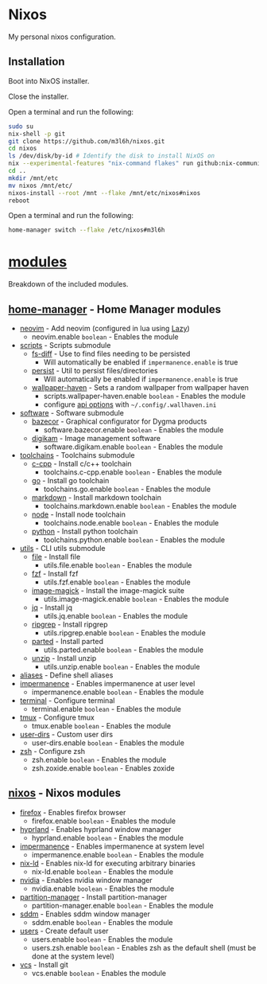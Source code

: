 # Nixos

My personal nixos configuration.

## Installation

Boot into NixOS installer.

Close the installer.

Open a terminal and run the following:

```sh
sudo su
nix-shell -p git
git clone https://github.com/m3l6h/nixos.git
cd nixos
ls /dev/disk/by-id # Identify the disk to install NixOS on
nix --experimental-features "nix-command flakes" run github:nix-community/disko -- --mode disko ./disko.nix --arg device '"/dev/disk/by-id/<disk from previous step>"'
cd ..
mkdir /mnt/etc
mv nixos /mnt/etc/
nixos-install --root /mnt --flake /mnt/etc/nixos#nixos
reboot
```

Open a terminal and run the following:

```sh
home-manager switch --flake /etc/nixos#m3l6h
```

# [modules](/modules)

Breakdown of the included modules.

## [home-manager](/modules/home-manager) - Home Manager modules

- [neovim](/modules/home-manager/neovim) - Add neovim (configured in lua using [Lazy](https://github.com/folke/lazy.nvim))
    - neovim.enable `boolean` - Enables the module
- [scripts](/modules/home-manager/scripts) - Scripts submodule
  - [fs-diff](/modules/home-manager/scripts/fs-diff.nix) - Use to find files needing to be persisted
    - Will automatically be enabled if `impermanence.enable` is true
  - [persist](/modules/home-manager/scripts/persist.nix) - Util to persist files/directories
    - Will automatically be enabled if `impermanence.enable` is true
  - [wallpaper-haven](/modules/home-manager/scripts/wallpaper-haven.nix) - Sets a random wallpaper from wallpaper haven
    - scripts.wallpaper-haven.enable `boolean` - Enables the module
    - configure [api options](https://wallhaven.cc/help/api) with `~/.config/.wallhaven.ini`
- [software](/modules/home-manager/software) - Software submodule
  - [bazecor](/modules/home-manager/software/bazecor.nix) - Graphical configurator for Dygma products
    - software.bazecor.enable `boolean` - Enables the module
  - [digikam](/modules/home-manager/software/digikam) - Image management software
    - software.digikam.enable `boolean` - Enables the module
- [toolchains](/modules/home-manager/toolchains) - Toolchains submodule
  - [c-cpp](/modules/home-manager/toolchains/c-cpp.nix) - Install c/c++ toolchain
    - toolchains.c-cpp.enable `boolean` - Enables the module
  - [go](/modules/home-manager/toolchains/go.nix) - Install go toolchain
    - toolchains.go.enable `boolean` - Enables the module
  - [markdown](/modules/home-manager/toolchains/markdown.nix) - Install markdown toolchain
    - toolchains.markdown.enable `boolean` - Enables the module
  - [node](/modules/home-manager/toolchains/node.nix) - Install node toolchain
    - toolchains.node.enable `boolean` - Enables the module
  - [python](/modules/home-manager/toolchains/python.nix) - Install python toolchain
    - toolchains.python.enable `boolean` - Enables the module
- [utils](/modules/home-manager/utils) - CLI utils submodule
  - [file](/modules/home-manager/utils/file.nix) - Install file
    - utils.file.enable `boolean` - Enables the module
  - [fzf](/modules/home-manager/utils/fzf.nix) - Install fzf
    - utils.fzf.enable `boolean` - Enables the module
  - [image-magick](/modules/home-manager/utils/image-magick.nix) - Install the image-magick suite
    - utils.image-magick.enable `boolean` - Enables the module
  - [jq](/modules/home-manager/utils/jq.nix) - Install jq
    - utils.jq.enable `boolean` - Enables the module
  - [ripgrep](/modules/home-manager/utils/ripgrep.nix) - Install ripgrep
    - utils.ripgrep.enable `boolean` - Enables the module
  - [parted](/modules/home-manager/utils/parted.nix) - Install parted
    - utils.parted.enable `boolean` - Enables the module
  - [unzip](/modules/home-manager/utils/unzip.nix) - Install unzip
    - utils.unzip.enable `boolean` - Enables the module
- [aliases](/modules/home-manager/aliases.nix) - Define shell aliases
- [impermanence](/modules/home-manager/impermanence.nix) - Enables impermanence at user level
  - impermanence.enable `boolean` - Enables the module
- [terminal](/modules/home-manager/terminal.nix) - Configure terminal
  - terminal.enable `boolean` - Enables the module
- [tmux](/modules/home-manager/tmux.nix) - Configure tmux
  - tmux.enable `boolean` - Enables the module
- [user-dirs](/modules/home-manager/user-dirs.nix) - Custom user dirs
  - user-dirs.enable `boolean` - Enables the module
- [zsh](/modules/home-manager/zsh.nix) - Configure zsh
  - zsh.enable `boolean` - Enables the module
  - zsh.zoxide.enable `boolean` - Enables zoxide

## [nixos](/modules/nixos) - Nixos modules

- [firefox](/modules/nixos/firefox.nix) - Enables firefox browser
  - firefox.enable `boolean` - Enables the module
- [hyprland](/modules/nixos/hyprland.nix) - Enables hyprland window manager
  - hyprland.enable `boolean` - Enables the module
- [impermanence](/modules/nixos/impermanence.nix) - Enables impermanence at system level
  - impermanence.enable `boolean` - Enables the module
- [nix-ld](/modules/nixos/nix-ld.nix) - Enables nix-ld for executing arbitrary binaries
  - nix-ld.enable `boolean` - Enables the module
- [nvidia](/modules/nixos/nvidia.nix) - Enables nvidia window manager
  - nvidia.enable `boolean` - Enables the module
- [partition-manager](/modules/nixos/partition-manager.nix) - Install partition-manager
  - partition-manager.enable `boolean` - Enables the module
- [sddm](/modules/nixos/sddm.nix) - Enables sddm window manager
  - sddm.enable `boolean` - Enables the module
- [users](/modules/nixos/users.nix) - Create default user
  - users.enable `boolean` - Enables the module
  - users.zsh.enable `boolean` - Enables zsh as the default shell (must be done at the system level)
- [vcs](/modules/nixos/vcs.nix) - Install git
  - vcs.enable `boolean` - Enables the module

